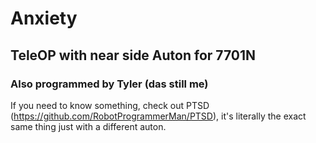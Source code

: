 # Anxiety
## TeleOP with near side Auton for 7701N
### Also programmed by Tyler (das still me)
If you need to know something, check out PTSD (https://github.com/RobotProgrammerMan/PTSD), it's literally the exact same thing  just with a different auton.
